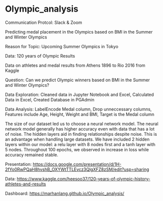 # Olympic_analysis
Communication Protcol: Slack & Zoom

Predicting medal placement in the Olympics based on BMI in the Summer and Winter Olympics

Reason for Topic: Upcoming Summer Olympics in Tokyo

Data: 120 years of Olympic Results

Data on athletes and medal results from Athens 1896 to Rio 2016 from Kaggle

Question: Can we predict Olympic winners based on BMI in the Summer and Winter Olympics?

Data Exploration: Cleaned data in Jupyter Notebook and Excel, Calculated Data in Excel, Created Database in PGAdmin

Data Analysis: LabelEncode Medal column, Drop unneccessary columns, Features include Age, Height, Weight and BMI, Target is the Medal column

The size of our dataset led us to choose a neural network model. The neural network model generally has higher accuracy even with data that has a lot of noise. The hidden layers aid in finding relationships despite noise. This is an advantage when handling large datasets. We have included 2 hidden layers within our model: a relu layer with 8 nodes first and a tanh layer with 5 nodes. Throughout 100 epochs, we observed in increase in loss while accuracy remained stable.

Presentation: https://docs.google.com/presentation/d/1H-2fYo0RwPQaH8hvshB_OXYWtTTLEvcz3QlgXFZ8zSM/edit?usp=sharing

Data: https://www.kaggle.com/heesoo37/120-years-of-olympic-history-athletes-and-results

Dashboard: https://marhanlang.github.io/Olympic_analysis/

